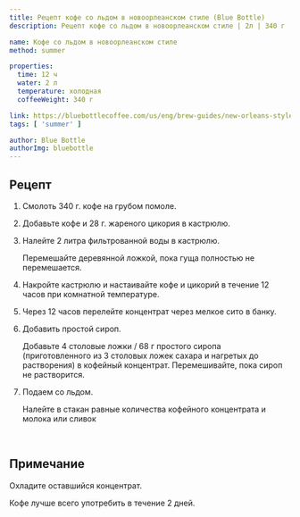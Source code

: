 ```yaml
---
title: Рецепт кофе со льдом в новоорлеанском стиле (Blue Bottle)
description: Рецепт кофе со льдом в новоорлеанском стиле | 2л | 340 г

name: Кофе со льдом в новоорлеанском стиле
method: summer

properties:
  time: 12 ч
  water: 2 л
  temperature: холодная
  coffeeWeight: 340 г

link: https://bluebottlecoffee.com/us/eng/brew-guides/new-orleans-style-iced-coffee
tags: [ 'summer' ]

author: Blue Bottle
authorImg: bluebottle
---
```


## Рецепт

1. Смолоть 340 г. кофе на грубом помоле.

2. Добавьте кофе и 28 г. жареного цикория в кастрюлю.

3. Налейте 2 литра фильтрованной воды в кастрюлю. <p class="time-note">Перемешайте деревянной ложкой, пока гуща полностью не перемешается.</p>

4. Накройте кастрюлю и настаивайте кофе и цикорий в течение 12 часов при комнатной температуре.

5. Через 12 часов перелейте концентрат через мелкое сито в банку.

6. Добавить простой сироп. <p class="time-note">Добавьте 4 столовые ложки / 68 г простого сиропа (приготовленного из 3 столовых ложек сахара и нагретых до растворения) в кофейный концентрат. Перемешивайте, пока сироп не растворится.</p>

7. Подаем со льдом. <p class="time-note">Налейте в стакан равные количества кофейного концентрата и молока или сливок</p>

<br>
<div class="info-warm">

## Примечание

Охладите оставшийся концентрат.

Кофе лучше всего употребить в течение 2 дней.

</div>
